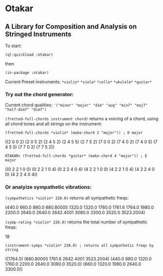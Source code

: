 # Otakar
## A Library for Composition and Analysis on Stringed Instruments

To start:

```(ql:quickload :otakar)``` 

then 

```(in-package :otakar)```

Current Preset instruments:
```*violin*```
```*viola*```
```*cello*```
```*ukulele*```
```*guitar*```


### Try out the chord generator:

Current chord qualities: ```'("minor" "major" "dim" "aug" "min7" "maj7" "half-dim7" "dim7")```

```(fretted-full-chords instrument chord)``` returns a voicing of a chord, using all chord tones and all strings on the instrument:

```(fretted-full-chords *violin* (make-chord 2 "major")) ; D major```

((2 0 0 2) (2 0 5 2) (2 4 5 2) (2 4 5 5) (2 7 5 2) (7 0 0 2) (7 4 0 2)
 (7 4 0 5) (7 4 5 5) (7 7 0 2) (7 7 5 2))

```OTAKAR> (fretted-full-chords *guitar* (make-chord 4 "major")) ; E major```

((0 2 2 1 0 0) (0 2 2 1 0 4) (0 2 2 4 0 4) (4 2 2 1 0 0) (4 2 2 1 0 4)
 (4 2 2 4 0 0) (4 2 2 4 0 4))

### Or analyize sympathetic vibrations:

```(sympathetics *violin* 220.0)``` returns all sympathetic freqs:

(440.0 660.0 880.0 880.80005 1320.0 1320.0 1760.0 1761.6 1764.0 1980.0 2200.0
 2640.0 2640.0 2642.4001 3080.0 3300.0 3520.0 3523.2004)

```(symp-rating *violin* 220.0)``` returns the total number of sympathetic freqs:

18

```(instrument-symps *violin* 220.0) ; returns all sympathetic freqs by string```

((1764.0) (880.80005 1761.6 2642.4001 3523.2004)
 (440.0 880.0 1320.0 1760.0 2200.0 2640.0 3080.0 3520.0)
 (660.0 1320.0 1980.0 2640.0 3300.0))

